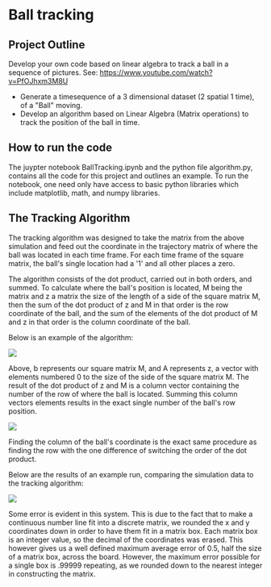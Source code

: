 # Ball tracking

## Project Outline
Develop your own code based on linear algebra to track a ball in a sequence of pictures.
See: https://www.youtube.com/watch?v=PfOJhxm3M8U

- Generate a timesequence of a 3 dimensional dataset (2 spatial 1 time), of a "Ball" moving.
- Develop an algorithm based on Linear Algebra (Matrix operations) to track the position of the ball in time.

## How to run the code
The juypter notebook BallTracking.ipynb and the python file algorithm.py, contains all the code for this project and outlines an example.  To run the notebook, one need only have access to basic python libraries which include matplotlib, math, and numpy libraries.

## The Tracking Algorithm

The tracking algorithm was designed to take the matrix from the above simulation and feed out the coordinate in the trajectory matrix of where the ball was located in each time frame.  For each time frame of the square matrix, the ball's single location had a '1' and all other places a zero.  

The algorithm consists of the dot product, carried out in both orders, and summed.  To calculate where the ball's position is located, M being the matrix and z a matrix the size of the length of a side of the square matrix M, then the sum of the dot product of z and M in that order is the row coordinate of the ball, and the sum of the elements of the dot product of M and z in that order is the column coordinate of the ball.

Below is an example of the algorithm:

![](https://github.com/ubsuny/ball-tracking-final20/blob/main/Images/MatrixRow.png)

Above, b represents our square matrix M, and A represents z, a vector with elements numbered 0 to the size of the side of the square matrix M. The result of the dot product of z and M is a column vector containing the number of the row of where the ball is located. Summing this column vectors elements results in the exact single number of the ball's row position.  

![](https://github.com/ubsuny/ball-tracking-final20/blob/main/Images/MatrixColumn.png)

Finding the column of the ball's coordinate is the exact same procedure as finding the row with the one difference of switching the order of the dot product.

Below are the results of an example run, comparing the simulation data to the tracking algorithm:

![](https://github.com/ubsuny/ball-tracking-final20/blob/main/Images/ballComplete.png)

Some error is evident in this system. This is due to the fact that to make a continuous number line fit into a discrete matrix, we rounded the x and y coordinates down in order to have them fit in a matrix box. Each matrix box is an integer value, so the decimal of the coordinates was erased. This however gives us a well defined maximum average error of 0.5, half the size of a matrix box, across the board. However, the maximum error possible for a single box is .99999 repeating, as we rounded down to the nearest integer in constructing the matrix.
